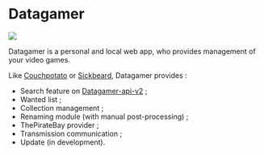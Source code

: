 # Datagamer

<img src="https://travis-ci.org/Wifsimster/datagamer.svg?branch=master" />

Datagamer is a personal and local web app, who provides management of your video games.

Like <a href="https://couchpota.to/">Couchpotato</a> or <a href="http://sickbeard.com/">Sickbeard</a>, Datagamer provides :
* Search feature on <a href="https://github.com/Wifsimster/datagamer-api-v2">Datagamer-api-v2</a> ;
* Wanted list ;
* Collection management ;
* Renaming module (with manual post-processing) ;
* ThePirateBay provider ;
* Transmission communication ;
* Update (in development).
